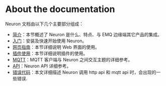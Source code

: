 # About the documentation

Neuron 文档由以下几个主要部分组成：

* [简介](./introduction.md)：本节概述了 Neuron 是什么、特点、与 EMQ 边缘端其它产品的集成。
* [入门](./getting-started/installation.md)：安装及快速开始使用 Neuron。
* [网页指南](./dashboard-operation/login.md)：本节详细说明 Web 界面的使用。
* [插件使用](./module-plugins/module-list.md)：本节详细说明插件的使用。
* [MQTT](./mqtt.md)：MQTT 客户端与 Neuron 之间交互主题的详细参考。
* [API](./api.md)：Neuron API 详细参考。
* [错误代码](./error-code.md)：本文详细描述 Neuron 调用 http api 和 mqtt api 时，会出现的一些错误.
